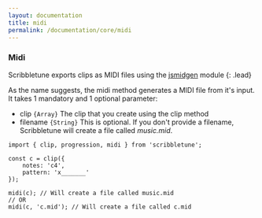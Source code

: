 ```yaml
---
layout: documentation
title: midi
permalink: /documentation/core/midi
---
```


### Midi
Scribbletune exports clips as MIDI files using the [jsmidgen](https://github.com/dingram/jsmidgen) module
{: .lead}

As the name suggests, the midi method generates a MIDI file from it's input. It takes 1 mandatory and 1 optional parameter:

- clip `{Array}` The clip that you create using the clip method
- filename `{String}` This is optional. If you don't provide a filename, Scribbletune will create a file called _music.mid_.

```
import { clip, progression, midi } from 'scribbletune';

const c = clip({
	notes: 'c4',
	pattern: 'x_______'
});

midi(c); // Will create a file called music.mid
// OR
midi(c, 'c.mid'); // Will create a file called c.mid
```